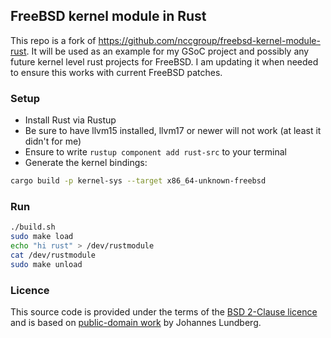 ## FreeBSD kernel module in Rust

This repo is a fork of  https://github.com/nccgroup/freebsd-kernel-module-rust.
It will be used as an example for my GSoC project and possibly any future kernel level rust projects for FreeBSD. I am updating it when needed to ensure this works with current FreeBSD patches.

### Setup
* Install Rust via Rustup
* Be sure to have llvm15 installed, llvm17 or newer will not work (at least it didn't for me)
* Ensure to write `rustup component add rust-src` to your terminal
* Generate the kernel bindings:
```bash
cargo build -p kernel-sys --target x86_64-unknown-freebsd
```

### Run

```bash
./build.sh
sudo make load
echo "hi rust" > /dev/rustmodule
cat /dev/rustmodule
sudo make unload
```

### Licence
This source code is provided under the terms of the [BSD 2-Clause licence](LICENSE.txt)
and is based on [public-domain work](https://github.com/johalun/echo) by Johannes Lundberg.
